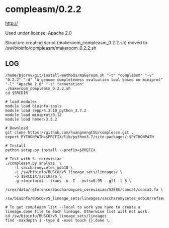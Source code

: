 compleasm/0.2.2
========================

<http://>

Used under license:
Apache 2.0


Structure creating script (makeroom_compleasm_0.2.2.sh) moved to /sw/bioinfo/compleasm/makeroom_0.2.2.sh

LOG
---

    /home/bjornv/git/install-methods/makeroom.sh "-t" "compleasm" "-v" "0.2.2" "-d" "A genome completeness evaluation tool based on miniprot" "-l" "Apache 2.0" "-s" "annotation"
    ./makeroom_compleasm_0.2.2.sh
    cd $SRCDIR

    # load modules
    module load bioinfo-tools
    module load sepp/4.3.10_python_3.7.2
    module load miniprot/0.12
    module load hmmer/3.3.2

    # Download
    git clone https://github.com/huangnengCSU/compleasm.git .
    export PYTHONPATH=$PREFIX/lib/python3.7/site-packages/:$PYTHONPATH

    # Install
    python setup.py install --prefix=$PREFIX

    # Test with S. cerevisiae
    ./compleasm.py analyze  \
        -l saccharomycetes_odb10 \
        -L /sw/bioinfo/BUSCO/v5_lineage_sets/lineages/ \
        -o $SRCDIR/saccharo \
        -g <(miniprot --trans -u -I --outs=0.95 --gff -t 8 \
            /crex/data/reference/Saccharomyces_cerevisiae/S288C/concat/concat.fa \
            /sw/bioinfo/BUSCO/v5_lineage_sets/lineages/saccharomycetes_odb10/refseq_db.faa)

    # To get compleasm list --local to work you have to create a lineage.done file to each lineage. Otherwise list will not work.
    cd /sw/bioinfo/BUSCO/v5_lineage_sets/lineages 
    find -maxdepth 1 -type d -exec touch {}.done \;

